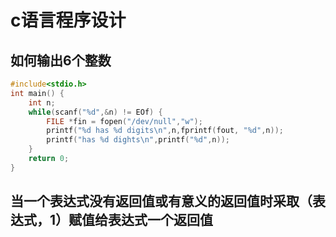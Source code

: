 # c语言程序设计

## 如何输出6个整数

```c
#include<stdio.h>
int main() {
	int n;
    while(scanf("%d",&n) != EOf) {
		FILE *fin = fopen("/dev/null","w");
        printf("%d has %d digits\n",n,fprintf(fout, "%d",n));
        printf("has %d dights\n",printf("%d",n));
    }
    return 0;
}
```

## 当一个表达式没有返回值或有意义的返回值时采取（表达式，1）赋值给表达式一个返回值
